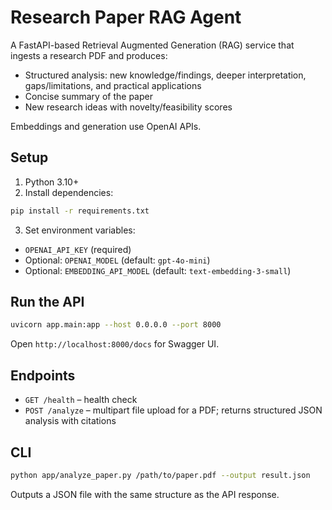 # Research Paper RAG Agent

A FastAPI-based Retrieval Augmented Generation (RAG) service that ingests a research PDF and produces:

- Structured analysis: new knowledge/findings, deeper interpretation, gaps/limitations, and practical applications
- Concise summary of the paper
- New research ideas with novelty/feasibility scores

Embeddings and generation use OpenAI APIs.

## Setup

1. Python 3.10+
2. Install dependencies:

```bash
pip install -r requirements.txt
```

3. Set environment variables:

- `OPENAI_API_KEY` (required)
- Optional: `OPENAI_MODEL` (default: `gpt-4o-mini`)
- Optional: `EMBEDDING_API_MODEL` (default: `text-embedding-3-small`)

## Run the API

```bash
uvicorn app.main:app --host 0.0.0.0 --port 8000
```

Open `http://localhost:8000/docs` for Swagger UI.

## Endpoints

- `GET /health` – health check
- `POST /analyze` – multipart file upload for a PDF; returns structured JSON analysis with citations

## CLI

```bash
python app/analyze_paper.py /path/to/paper.pdf --output result.json
```

Outputs a JSON file with the same structure as the API response.
